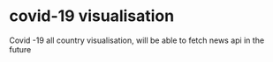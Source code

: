 # covid-19 visualisation
 Covid -19 all country visualisation, will be able to fetch news api in the future

